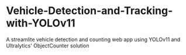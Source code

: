 # Vehicle-Detection-and-Tracking-with-YOLOv11
A streamlite vehicle detection and counting web app using YOLOv11 and Ultralytics' ObjectCounter solution
